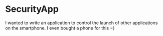 # SecurityApp
 I wanted to write an application to control the launch of other applications on the smartphone. I even bought a phone for this =)
